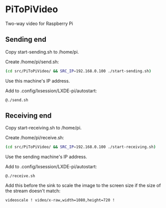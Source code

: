 # PiToPiVideo
Two-way video for Raspberry Pi

## Sending end

Copy start-sending.sh to /home/pi.

Create /home/pi/send.sh:
```sh
(cd src/PiToPiVideo/ && SRC_IP=192.168.0.100 ./start-sending.sh)
```
Use this machine's IP address.

Add to .config/lxsession/LXDE-pi/autostart:
```
@./send.sh
```
## Receiving end

Copy start-receiving.sh to /home/pi.

Create /home/pi/receive.sh:
```sh
(cd src/PiToPiVideo/ && SRC_IP=192.168.0.100 ./start-receiving.sh)
```
Use the sending machine's IP address.

Add to .config/lxsession/LXDE-pi/autostart:
```
@./receive.sh
```

Add this before the sink to scale the image to the screen size if the
size of the stream doesn't match:
```
videoscale ! video/x-raw,width=1080,height=720 !
```
